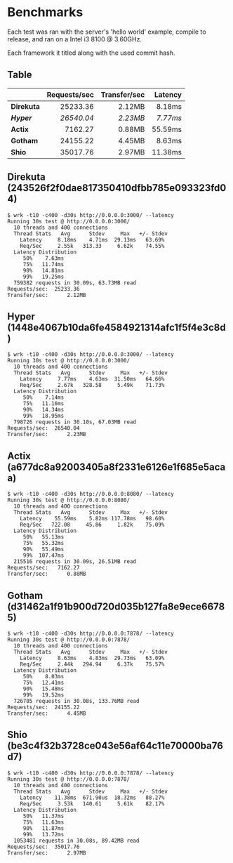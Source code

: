 # Benchmarks

Each test was ran with the server's 'hello world' example, compile to release, and ran on a Intel i3 8100 @ 3.60GHz.

Each framework it titled along with the used commit hash.

## Table

|                 | Requests/sec   | Transfer/sec   | Latency   |
|-----------------|---------------:|---------------:|----------:|
| **Direkuta**    | 25233.36       | 2.12MB         | 8.18ms    |
| ***Hyper***     | *26540.04*     | *2.23MB*       | *7.77ms*  |
| **Actix**       | 7162.27        | 0.88MB         | 55.59ms   |
| **Gotham**      | 24155.22       | 4.45MB         | 8.63ms    |
| **Shio**        | 35017.76       | 2.97MB         | 11.38ms   |

## Direkuta (243526f2f0dae817350410dfbb785e093323fd04)

```console
$ wrk -t10 -c400 -d30s http://0.0.0.0:3000/ --latency
Running 30s test @ http://0.0.0.0:3000/
  10 threads and 400 connections
  Thread Stats   Avg      Stdev     Max   +/- Stdev
    Latency     8.18ms    4.71ms  29.13ms   63.69%
    Req/Sec     2.55k   313.33     6.62k    74.55%
  Latency Distribution
     50%    7.63ms
     75%   11.74ms
     90%   14.81ms
     99%   19.25ms
  759382 requests in 30.09s, 63.73MB read
Requests/sec:  25233.36
Transfer/sec:      2.12MB
```

## Hyper (1448e4067b10da6fe4584921314afc1f5f4e3c8d)

```console
$ wrk -t10 -c400 -d30s http://0.0.0.0:3000/ --latency
Running 30s test @ http://0.0.0.0:3000/
  10 threads and 400 connections
  Thread Stats   Avg      Stdev     Max   +/- Stdev
    Latency     7.77ms    4.63ms  31.50ms   64.66%
    Req/Sec     2.67k   328.58     5.49k    71.73%
  Latency Distribution
     50%    7.14ms
     75%   11.16ms
     90%   14.34ms
     99%   18.95ms
  798726 requests in 30.10s, 67.03MB read
Requests/sec:  26540.04
Transfer/sec:      2.23MB
```

## Actix (a677dc8a92003405a8f2331e6126e1f685e5acaa)

```console
$ wrk -t10 -c400 -d30s http://0.0.0.0:8080/ --latency
Running 30s test @ http://0.0.0.0:8080/
  10 threads and 400 connections
  Thread Stats   Avg      Stdev     Max   +/- Stdev
    Latency    55.59ms    5.82ms 117.78ms   98.60%
    Req/Sec   722.08     45.86     1.82k    75.09%
  Latency Distribution
     50%   55.13ms
     75%   55.32ms
     90%   55.49ms
     99%  107.47ms
  215516 requests in 30.09s, 26.51MB read
Requests/sec:   7162.27
Transfer/sec:      0.88MB
```

## Gotham (d31462a1f91b900d720d035b127fa8e9ece66785)

```console
$ wrk -t10 -c400 -d30s http://0.0.0.0:7878/ --latency
Running 30s test @ http://0.0.0.0:7878/
  10 threads and 400 connections
  Thread Stats   Avg      Stdev     Max   +/- Stdev
    Latency     8.63ms    4.83ms  29.73ms   63.09%
    Req/Sec     2.44k   294.94     6.37k    75.57%
  Latency Distribution
     50%    8.03ms
     75%   12.41ms
     90%   15.48ms
     99%   19.52ms
  726705 requests in 30.08s, 133.76MB read
Requests/sec:  24155.22
Transfer/sec:      4.45MB
```

## Shio (be3c4f32b3728ce043e56af64c11e70000ba76d7)

```console
$ wrk -t10 -c400 -d30s http://0.0.0.0:7878/ --latency
Running 30s test @ http://0.0.0.0:7878/
  10 threads and 400 connections
  Thread Stats   Avg      Stdev     Max   +/- Stdev
    Latency    11.38ms  671.90us  18.32ms   88.27%
    Req/Sec     3.53k   140.61     5.61k    82.17%
  Latency Distribution
     50%   11.37ms
     75%   11.63ms
     90%   11.87ms
     99%   13.72ms
  1053481 requests in 30.08s, 89.42MB read
Requests/sec:  35017.76
Transfer/sec:      2.97MB
```

